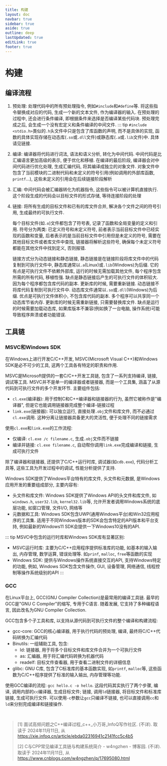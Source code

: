 ```yaml
---
title: 构建
layout: doc
navbar: true
sidebar: true
aside: true
outline: deep
lastUpdated: true
editLink: true
footer: true
---
```


# 构建

## 编译流程

1. 预处理: 处理代码中的所有预处理指令, 例如`#include`和`#define`等. 将这些指令替换成对应的代码, 生成一个新的文本文件, 作为编译器的输入. 在预处理的过程中, 还会进行条件编译, 即根据条件来选择是否编译某些代码块. 预处理完成之后, 会生成一个没有宏定义和条件编译的中间文件. 
    ::: tip
    `#include <stdio.h>`类似的`.h`头文件中只是包含了库函数的声明, 而不是具体的实现, 函数的具体实现存储在动态库(`.so`或`.dll`文件)或静态库(`.a`或`.lib`文件)中. 具体请见链接.
2. 编译: 编译器将代码进行词法, 语法和语义分析, 转化为中间代码. 中间代码是比汇编语言更加高级的表示, 便于优化和移植. 在编译的最后阶段, 编译器会对中间代码进行优化处理, 生成汇编代码, 将其编译成独立的对象文件. 对象文件中包含了当前模块的二进制代码和未定义的符号引用(例如调用的外部库函数, `printf`...), 这些未定义的引用会在后续链接阶段解析
3. 汇编: 中间代码会被汇编器转化为机器指令, 这些指令可以被计算机直接执行. 这个阶段生成的代码会以目标文件的形式存储, 等待连接阶段的处理
4. 链接: 将所有生成的目标文件和已有的库文件合并, 解决各个文件之间的符号引用, 生成最终的可执行文件. 

   每个目标文件(如`.o`)文件都包含了符号表, 记录了函数和全局变量的定义和引用. 符号分为两类: 已定义符号和未定义符号, 前者表示当前目标文件中已经实现的函数和变量, 后者表示的是当前目标文件中引用但是未定义的符号, 需要在其他目标文件或者库文件中查找, 链接器将解析这些符号, 确保每个未定义符号都能在其他文件中找到定义, 否则报错. 

   链接方式分为动态链接和静态链接, 静态链接是在链接阶段将库文件中的代码复制到可执行文件中, 静态库通常以`.a`(Linux)或`.lib`(Windows)为后缀. 它的有点是可执行文件不依赖外部库, 运行的时候无需加载其他文件, 每个程序包含所需的所有代码, 移植性强. 缺点是静态链接后产生的可执行文件的体积较大. 因为每个程序都包含库代码的副本. 更新库的时候, 需要重新链接. 动态链接不将库代码复制到可执行文件中. 动态库文件通常以`.so`或`.dll`(Windows)为后缀. 优点是可执行文件体积小, 不包含库代码的副本. 多个程序可以共享同一个动态库节省内存. 更新库的时候无需重新链接, 只需要替换库文件. 缺点是运行的时候需要加载动态库, 如果库版本不兼容(例如换了一台电脑, 操作系统)可能导致程序奔溃或者功能错误.

## 工具链

### MSVC和Windows SDK

在Windows上进行开发C/C++开发, MSVC(Microsoft Visual C++)和Windows SDK是必不可少的工具, 这两个工具各有特定的职责和作用.

MSVC是Microsoft提供的一套C/C++开发工具链, 包含了一系列支持编译, 链接, 调试等工具. MSVC并不是单一的编译器或者链接器, 而是一个工具集, 涵盖了从源代码到可执行文件的多个开发环节. 主要组件包括:

- `cl.exe`(编译器): 用于控制C和C++编译器和链接器的行为, 虽然它被称作是"编译器", 但是它也能调用链接器完成整个编译-链接过程
- `link.exe`(链接器): 可以独立运行, 直接处理`.obj`文件和库文件, 而不必通过`cl.exe`调用. 这种分离让链接器具备更大的灵活性, 便于处理不同的链接需求

使用`cl.exe`和`link.exe`的工作流程:

- 仅编译: `cl.exe /c filename.c`, 生成`.obj`文件而不链接
- 编译并链接: `cl.exe filename.c`, 自动帮你调用`link.exe`完成编译和链接, 生成可执行文件

除了编译器和链接器, 还提供了C/C++运行时库, 调试器(如`cdb.exe`), 代码分析工具等, 这些工具为开发过程中的调试, 性能分析提供了支持.

Windows SDK提供了Windows平台特有的库文件, 头文件和元数据, 是Windows应用开发的重要组成部分, 主要内容有:

- 头文件和库文件: Windows SDK提供了Windows API的头文件和库文件, 如`windows.h`, `user32.lib`, `kernel32.lib`等, 允许开发者调用Windows系统的底层功能, 如窗口管理, 文件I/O, 网络等
- 元数据和工具: Windows SDK包含UWP(通用Windows平台)和Win32应用程序的工具集. 适用于不同Windows版本的SDK会包含特定的API版本和平台支持, 例如最新的Windows11 SDK会提供一下Windows10没有的API.

::: tip
MSVC中包含的运行时库和Windows SDK库有显著区别:

- MSVC运行时库: 主要为C/C++应用程序提供标准库的功能, 如基本的输入输出, 内存管理, 数学运算, 错误处理等. 如`prinf`, `malloc`, `free`等函数的实现
- Windows SDK: 提供与Windows操作系统直接交互的API, 支持Windows特定的功能, 例如, Windows SDK包含文件操作, GUI, 设备管理, 网络通信, 线程控制等操作系统级别的API
:::

### GCC

在Linux平台上, GCC(GNU Compiler Collection)是最常用的编译工具链. 最早的GCC是"GNU C Compiler"的缩写, 专用于C语言. 随着发展, 它支持了多种编程语言, 因此改名为GNU Compiler Collection.

GCC包含多个子工具和库, 以支持从源代码到可执行文件的整个编译和构建流程:

- gcc-core: GCC的核心编译器, 用于执行代码的预处理, 编译, 最终将C/C++代码转换为汇编代码
- Binutils: 一组辅助工具, 包含:
    - ld: 链接器, 用于将多个目标文件和库文件合并为一个可执行文件
    - as: 汇编器, 用于将汇编代码转换为机器代码
    - readelf: 目标文件查看器, 用于查看二进制文件的详细信息
- glibc: GNU C库, 包含了C标准库的基本函数实现, 如`printf`, `malloc`等, 这些函数为C/C++程序提供了标准的输入输出, 内存管理等功能.

使用GCC编译的流程: `gcc hello.c -o hello`. 这段代码其实执行了两个步骤, 编译, 调用内部的`cc`编译器, 生成目标文件; 链接, 调用`ld`链接器, 将目标文件和标准库链接, 生成可执行文件. 可以使用`-c`参数让`gcc`只编译不链接, 也可以直接调用`cc`和`ld`来分别完成编译和链接操作.

<br>

> [1] 面试高频问题之C++编译过程_c++_小万哥_InfoQ写作社区. (不详). 取读于 2024年11月11日, 从 https://xie.infoq.cn/article/ebda02316941c2141fcc5c4b5
>
> [2] C与CPP常见编译工具链与构建系统简介 - w4ngzhen - 博客园. (不详). 取读于 2024年11月11日, 从 https://www.cnblogs.com/w4ngzhen/p/17695080.html